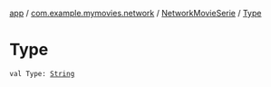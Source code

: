 [app](../../index.md) / [com.example.mymovies.network](../index.md) / [NetworkMovieSerie](index.md) / [Type](./-type.md)

# Type

`val Type: `[`String`](https://kotlinlang.org/api/latest/jvm/stdlib/kotlin/-string/index.html)